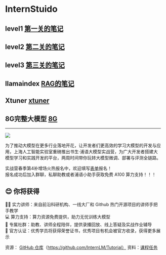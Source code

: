 # InternStuido


## level1 [第一关的笔记](https://github.com/shiqiyio/InternStuido/blob/main/Level-1/level1.md)
## level2 [第二关的笔记](https://github.com/shiqiyio/InternStuido/blob/main/Level-2/level2.md)
## level3 [第三关的笔记](https://github.com/shiqiyio/InternStuido/blob/main/Level-3/level3.md)
## llamaindex [RAG的笔记](https://github.com/shiqiyio/InternStuido/blob/main/llamaindex/task.md)
## Xtuner [xtuner](https://github.com/shiqiyio/InternStuido/blob/main/xtuner/task.md)
## 8G完整大模型 [8G](https://github.com/shiqiyio/InternStuido/blob/main/use8G/task.md)

***

![](./asset/camp.png)

为了推动大模型在更多行业落地开花，让开发者们更高效的学习大模型的开发与应用，上海人工智能实验室重磅推出书生·浦语大模型实战营，为广大开发者搭建大模型学习和实践开发的平台，两周时间带你玩转大模型微调、部署与评测全链路。

实战营春季第4补增场火热报名中，欢迎填写[表单](https://www.wjx.top/vm/Yzzz2mi.aspx?udsid=876275)报名！  
报名成功后加入群聊，私聊助教或者浦语小助手获取免费 A100 算力支持！！！

## 😊 你将获得

👨‍🏫 实力讲师：来自前沿科研机构、一线大厂和 Github 热门开源项目的讲师手把手教学  
💻 算力支持：算力资源免费提供，助力无忧训练大模型  
💬 专属社群：助教、讲师全程陪伴，提供录播回放、线上答疑及实战作业辅导  
📜 官方认证：优秀学员将获得荣誉证书，优秀项目有机会被官方收录，获得更多展示  

资源： [GitHub 仓库](https://github.com/InternLM/Tutorial)（https://github.com/InternLM/Tutorial）
资料：[课程任务](https://github.com/InternLM/Tutorial/tree/camp3/docs)
